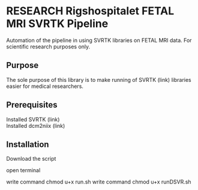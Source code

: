 # RESEARCH Rigshospitalet FETAL MRI SVRTK Pipeline
 Automation of the pipeline in using SVRTK libraries on FETAL MRI data. For scientific research purposes only.


 ## Purpose
 The sole purpose of this library is to make running of SVRTK (link) libraries easier for medical researchers.


 ## Prerequisites
 Installed SVRTK (link)  
 Installed dcm2niix (link)

 ## Installation
 Download the script

 open terminal

  write command chmod u+x run.sh
  write command chmod u+x runDSVR.sh
